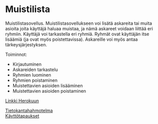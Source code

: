 # Muistilista

Muistilistasovellus. Muistilistasovellukseen voi lisätä askareita tai muita asioita joita käyttäjä haluaa muistaa, ja nämä askareet voidaan liittää eri ryhmiin. Käyttäjä voi tarkastella eri ryhmiä. Ryhmät ovat käyttäjän itse lisäämiä (ja ovat myös poistettavissa). Askareille voi myös antaa tärkeysjärjestyksen.

Toiminnot:
  * Kirjautuminen
  * Askareiden tarkastelu
  * Ryhmien luominen
  * Ryhmien poistaminen
  * Muistettavien asioiden lisääminen 
  * Muistettavien asioiden poistaminen
  
  
  [Linkki Herokuun](https://todo-muistilista.herokuapp.com/)
  
  [Tietokantahahmotelma](https://github.com/RamiBL/Muistilista/blob/master/documentation/dbschema.md) </br>
  [Käyttötapaukset](https://github.com/RamiBL/Muistilista/blob/master/documentation/stories.md)
  
  
